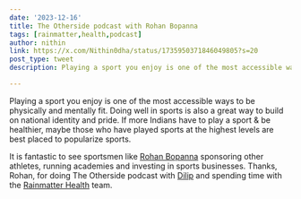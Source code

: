 ```yaml
---
date: '2023-12-16'
title: The Otherside podcast with Rohan Bopanna
tags: [rainmatter,health,podcast]
author: nithin
link: https://x.com/Nithin0dha/status/1735950371846049805?s=20
post_type: tweet
description: Playing a sport you enjoy is one of the most accessible ways to be physically and mentally fit...

---
```


Playing a sport you enjoy is one of the most accessible ways to be physically and mentally fit. Doing well in sports is also a great way to build on national identity and pride.
If more Indians have to play a sport & be healthier, maybe those who have played sports at the highest levels are best placed to popularize sports. 

It is fantastic to see sportsmen like [Rohan Bopanna](https://twitter.com/rohanbopanna) sponsoring other athletes, running academies and investing in sports businesses. Thanks, Rohan, for doing The Otherside podcast with [Dilip](https://twitter.com/kmr_dilip) and spending time with the [Rainmatter Health](https://twitter.com/Rainmatterin) team.
